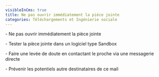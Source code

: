 ```yaml
---
visibleInCms: true
title: Ne pas ouvrir immédiatement la pièce jointe
categories: Téléchargements et Ingénierie sociale
---
```

\- Ne pas ouvrir immédiatement la pièce jointe

\- Tester la pièce jointe dans un logiciel type Sandbox

\- Faire une levée de doute en contactant le proche via une messagerie directe 

\- Prévenir les potentiels autre destinataires de ce mail